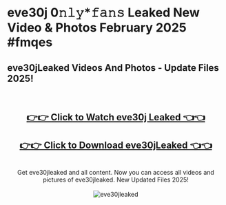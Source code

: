 # eve30j 0𝚗𝚕𝚢*𝚏𝚊𝚗𝚜 Leaked New Video & Photos February 2025 #fmqes

<h2>eve30jLeaked Videos And Photos - Update Files 2025!</h2>
<br>
<div align="center">
<h2><a href="https://mediaupload.pro?title=eve30j&ref=11F" rel="nofollow">👉👉 Click to Watch eve30j Leaked 👈👈</a></h2>
<h2><a href="https://mediaupload.pro?title=eve30j&ref=11F" rel="nofollow">👉👉 Click to Download eve30jLeaked 👈👈</a></h2>
<br>
Get eve30jleaked and all content. Now you can access all videos and pictures of eve30jleaked. New Updated Files 2025!
<br>
<br>
<a href="https://mediaupload.pro?title=eve30j&ref=11F" rel="nofollow" data-target="animated-image.originalLink"><img src="https://i.ibb.co/Gkj2r4b/banner.png" alt="eve30jleaked" style="max-width: 100%; display: inline-block;" data-target="animated-image.originalImage"></a>
</div>
<br>

